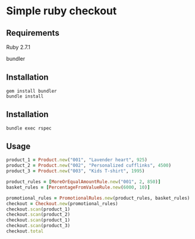 # Simple ruby checkout

## Requirements

Ruby 2.7.1

bundler

## Installation

    gem install bundler
    bundle install

## Installation

    bundle exec rspec

## Usage

```ruby
product_1 = Product.new("001", "Lavender heart", 925)
product_2 = Product.new("002", "Personalized cufflinks", 4500)
product_3 = Product.new("003", "Kids T-shirt", 1995)

product_rules = [MoreOrEqualAmountRule.new("001", 2, 850)]
basket_rules = [PercentageFromValueRule.new(6000, 10)]

promotional_rules = PromotionalRules.new(product_rules, basket_rules)
checkout = Checkout.new(promotional_rules)
checkout.scan(product_1)
checkout.scan(product_2)
checkout.scan(product_1)
checkout.scan(product_3)
checkout.total
```
